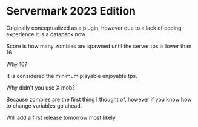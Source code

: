 # Servermark 2023 Edition
Originally conceptualized as a plugin,
however due to a lack of coding experience it is a datapack now.

Score is how many zombies are spawned until the server tps is lower than 16

Why 16? 

It is considered the minimum playable enjoyable tps.

Why didn't you use X mob?

Because zombies are the first thing I thought of, however if you know how to change variables go ahead.

Will add a first release tomorrow most likely
